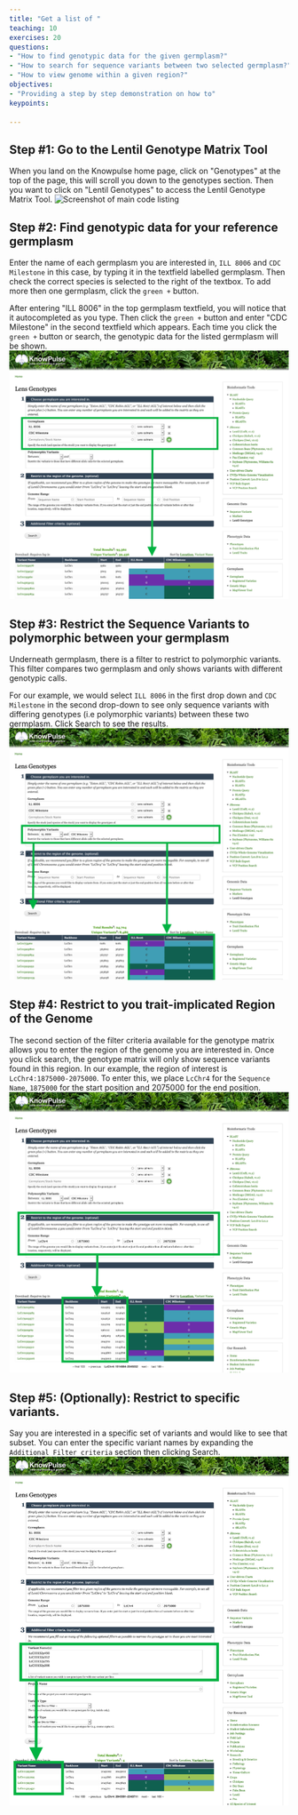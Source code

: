 ```yaml
---
title: "Get a list of "
teaching: 10
exercises: 20
questions:
- "How to find genotypic data for the given germplasm?"
- "How to search for sequence variants between two selected germplasm?"
- "How to view genome within a given region?"
objectives:
- "Providing a step by step demonstration on how to"
keypoints:

---
```


## Step #1: Go to the Lentil Genotype Matrix Tool
When you land on the Knowpulse home page, click on "Genotypes" at the top of the page, this will scroll you down to the genotypes section. Then you want to click on "Lentil Genotypes" to access the Lentil Genotype Matrix Tool.
![Screenshot of main code listing](../fig/gmatrix-poly-region.front-1.png)

## Step #2: Find genotypic data for your reference germplasm
Enter the name of each germplasm you are interested in, `ILL 8006` and `CDC Milestone` in this case, by typing it in the textfield labelled germplasm. Then check the correct species is selected to the right of the textbox. To add more then one germplasm, click the `green +` button.

After entering "ILL 8006" in the top germplasm textfield, you will notice that it autocompleted as you type. Then click the `green +` button and enter "CDC Milestone" in the second textfield which appears.
Each time you click the `green +` button or search, the genotypic data for the listed germplasm will be shown.
![Screenshot of main code listing](../fig/gmatrix-poly-region-2.png)

## Step #3: Restrict the Sequence Variants to polymorphic between your germplasm
Underneath germplasm, there is a filter to restrict to polymorphic variants. This filter compares two germplasm and only shows variants with different genotypic calls.

For our example, we would select `ILL 8006` in the first drop down and `CDC Milestone` in the second drop-down to see only sequence variants with differing genotypes (i.e polymorphic variants) between these two germplasm.
Click Search to see the results.
![Screenshot of main code listing](../fig/gmatrix-poly-region-3.png)

## Step #4: Restrict to you trait-implicated Region of the Genome
The second section of the filter criteria available for the genotype matrix allows you to enter the region of the genome you are interested in. Once you click search, the genotype matrix will only show sequence variants found in this region. In our example, the region of interest is `LcChr4:1875000-2075000`. To enter this, we place `LcChr4` for the `Sequence Name`, `1875000` for the start position and 2075000 for the end position.
![Screenshot of main code listing](../fig/gmatrix-poly-region-4.png)

## Step #5: (Optionally): Restrict to specific variants.
Say you are interested in a specific set of variants and would like to see that subset. You can enter the specific variant names by expanding the `Additional Filter criteria` section then clicking Search.
![Screenshot of main code listing](../fig/gmatrix-poly-region-5.png)
